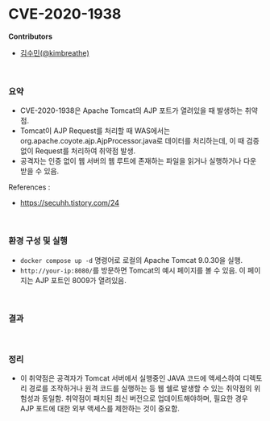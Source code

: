 # CVE-2020-1938

**Contributors**

-   [김수민(@kimbreathe)](https://github.com/kimbreathe)

<br/>

### 요약

-   CVE-2020-1938은 Apache Tomcat의 AJP 포트가 열려있을 때 발생하는 취약점.
-   Tomcat이 AJP Request를 처리할 때 WAS에서는 org.apache.coyote.ajp.AjpProcessor.java로 데이터를 처리하는데, 이 때 검증 없이 Request를 처리하여 취약점 발생.
-   공격자는 인증 없이 웹 서버의 웹 루트에 존재하는 파일을 읽거나 실행하거나 다운받을 수 있음.

References :
- https://secuhh.tistory.com/24

<br/>

### 환경 구성 및 실행

-   `docker compose up -d` 명령어로 로컬의 Apache Tomcat 9.0.30을 실행.
-   `http://your-ip:8080/`를 방문하면 Tomcat의 예시 페이지를 볼 수 있음. 이 페이지는 AJP 포트인 8009가 열려있음.

<br/>

### 결과


<br/>

### 정리


-  이 취약점은 공격자가 Tomcat 서버에서 실행중인 JAVA 코드에 액세스하여 디렉토리 경로를 조작하거나 원격 코드를 실행하는 등 웹 쉘로 발생할 수 있는 취약점의 위험성과 동일함. 취약점이 패치된 최신 버전으로 업데이트해야하며, 필요한 경우 AJP 포트에 대한 외부 액세스를 제한하는 것이 중요함.
